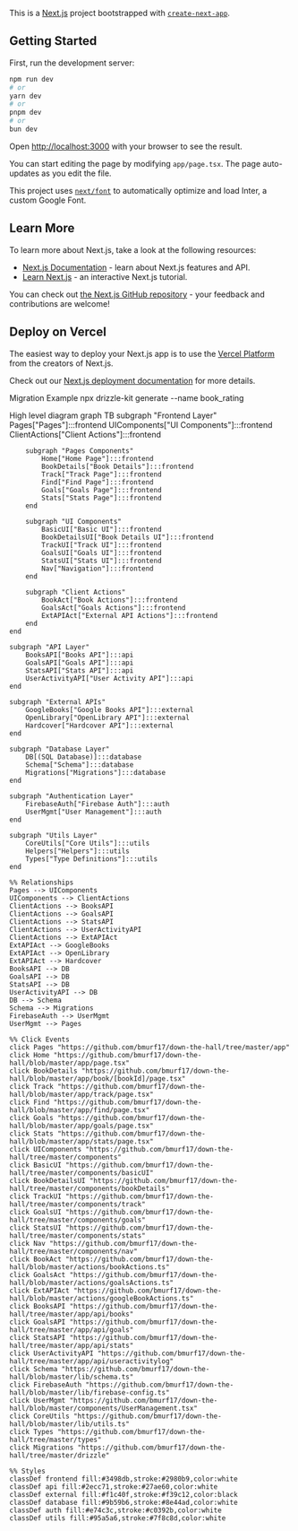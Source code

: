 This is a [Next.js](https://nextjs.org/) project bootstrapped with [`create-next-app`](https://github.com/vercel/next.js/tree/canary/packages/create-next-app).

## Getting Started

First, run the development server:

```bash
npm run dev
# or
yarn dev
# or
pnpm dev
# or
bun dev
```

Open [http://localhost:3000](http://localhost:3000) with your browser to see the result.

You can start editing the page by modifying `app/page.tsx`. The page auto-updates as you edit the file.

This project uses [`next/font`](https://nextjs.org/docs/basic-features/font-optimization) to automatically optimize and load Inter, a custom Google Font.

## Learn More

To learn more about Next.js, take a look at the following resources:

- [Next.js Documentation](https://nextjs.org/docs) - learn about Next.js features and API.
- [Learn Next.js](https://nextjs.org/learn) - an interactive Next.js tutorial.

You can check out [the Next.js GitHub repository](https://github.com/vercel/next.js/) - your feedback and contributions are welcome!

## Deploy on Vercel

The easiest way to deploy your Next.js app is to use the [Vercel Platform](https://vercel.com/new?utm_medium=default-template&filter=next.js&utm_source=create-next-app&utm_campaign=create-next-app-readme) from the creators of Next.js.

Check out our [Next.js deployment documentation](https://nextjs.org/docs/deployment) for more details.

Migration Example
npx drizzle-kit generate --name book_rating

High level diagram
graph TB
subgraph "Frontend Layer"
Pages["Pages"]:::frontend
UIComponents["UI Components"]:::frontend
ClientActions["Client Actions"]:::frontend

        subgraph "Pages Components"
            Home["Home Page"]:::frontend
            BookDetails["Book Details"]:::frontend
            Track["Track Page"]:::frontend
            Find["Find Page"]:::frontend
            Goals["Goals Page"]:::frontend
            Stats["Stats Page"]:::frontend
        end

        subgraph "UI Components"
            BasicUI["Basic UI"]:::frontend
            BookDetailsUI["Book Details UI"]:::frontend
            TrackUI["Track UI"]:::frontend
            GoalsUI["Goals UI"]:::frontend
            StatsUI["Stats UI"]:::frontend
            Nav["Navigation"]:::frontend
        end

        subgraph "Client Actions"
            BookAct["Book Actions"]:::frontend
            GoalsAct["Goals Actions"]:::frontend
            ExtAPIAct["External API Actions"]:::frontend
        end
    end

    subgraph "API Layer"
        BooksAPI["Books API"]:::api
        GoalsAPI["Goals API"]:::api
        StatsAPI["Stats API"]:::api
        UserActivityAPI["User Activity API"]:::api
    end

    subgraph "External APIs"
        GoogleBooks["Google Books API"]:::external
        OpenLibrary["OpenLibrary API"]:::external
        Hardcover["Hardcover API"]:::external
    end

    subgraph "Database Layer"
        DB[(SQL Database)]:::database
        Schema["Schema"]:::database
        Migrations["Migrations"]:::database
    end

    subgraph "Authentication Layer"
        FirebaseAuth["Firebase Auth"]:::auth
        UserMgmt["User Management"]:::auth
    end

    subgraph "Utils Layer"
        CoreUtils["Core Utils"]:::utils
        Helpers["Helpers"]:::utils
        Types["Type Definitions"]:::utils
    end

    %% Relationships
    Pages --> UIComponents
    UIComponents --> ClientActions
    ClientActions --> BooksAPI
    ClientActions --> GoalsAPI
    ClientActions --> StatsAPI
    ClientActions --> UserActivityAPI
    ClientActions --> ExtAPIAct
    ExtAPIAct --> GoogleBooks
    ExtAPIAct --> OpenLibrary
    ExtAPIAct --> Hardcover
    BooksAPI --> DB
    GoalsAPI --> DB
    StatsAPI --> DB
    UserActivityAPI --> DB
    DB --> Schema
    Schema --> Migrations
    FirebaseAuth --> UserMgmt
    UserMgmt --> Pages

    %% Click Events
    click Pages "https://github.com/bmurf17/down-the-hall/tree/master/app"
    click Home "https://github.com/bmurf17/down-the-hall/blob/master/app/page.tsx"
    click BookDetails "https://github.com/bmurf17/down-the-hall/blob/master/app/book/[bookId]/page.tsx"
    click Track "https://github.com/bmurf17/down-the-hall/blob/master/app/track/page.tsx"
    click Find "https://github.com/bmurf17/down-the-hall/blob/master/app/find/page.tsx"
    click Goals "https://github.com/bmurf17/down-the-hall/blob/master/app/goals/page.tsx"
    click Stats "https://github.com/bmurf17/down-the-hall/blob/master/app/stats/page.tsx"
    click UIComponents "https://github.com/bmurf17/down-the-hall/tree/master/components"
    click BasicUI "https://github.com/bmurf17/down-the-hall/tree/master/components/basicUI"
    click BookDetailsUI "https://github.com/bmurf17/down-the-hall/tree/master/components/bookDetails"
    click TrackUI "https://github.com/bmurf17/down-the-hall/tree/master/components/track"
    click GoalsUI "https://github.com/bmurf17/down-the-hall/tree/master/components/goals"
    click StatsUI "https://github.com/bmurf17/down-the-hall/tree/master/components/stats"
    click Nav "https://github.com/bmurf17/down-the-hall/tree/master/components/nav"
    click BookAct "https://github.com/bmurf17/down-the-hall/blob/master/actions/bookActions.ts"
    click GoalsAct "https://github.com/bmurf17/down-the-hall/blob/master/actions/goalsActions.ts"
    click ExtAPIAct "https://github.com/bmurf17/down-the-hall/blob/master/actions/googleBookActions.ts"
    click BooksAPI "https://github.com/bmurf17/down-the-hall/tree/master/app/api/books"
    click GoalsAPI "https://github.com/bmurf17/down-the-hall/tree/master/app/api/goals"
    click StatsAPI "https://github.com/bmurf17/down-the-hall/tree/master/app/api/stats"
    click UserActivityAPI "https://github.com/bmurf17/down-the-hall/tree/master/app/api/useractivitylog"
    click Schema "https://github.com/bmurf17/down-the-hall/blob/master/lib/schema.ts"
    click FirebaseAuth "https://github.com/bmurf17/down-the-hall/blob/master/lib/firebase-config.ts"
    click UserMgmt "https://github.com/bmurf17/down-the-hall/blob/master/components/UserManagement.tsx"
    click CoreUtils "https://github.com/bmurf17/down-the-hall/blob/master/lib/utils.ts"
    click Types "https://github.com/bmurf17/down-the-hall/tree/master/types"
    click Migrations "https://github.com/bmurf17/down-the-hall/tree/master/drizzle"

    %% Styles
    classDef frontend fill:#3498db,stroke:#2980b9,color:white
    classDef api fill:#2ecc71,stroke:#27ae60,color:white
    classDef external fill:#f1c40f,stroke:#f39c12,color:black
    classDef database fill:#9b59b6,stroke:#8e44ad,color:white
    classDef auth fill:#e74c3c,stroke:#c0392b,color:white
    classDef utils fill:#95a5a6,stroke:#7f8c8d,color:white
